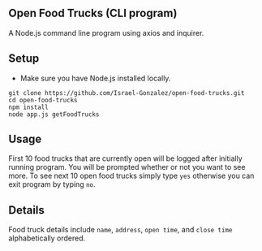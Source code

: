 ## Open Food Trucks (CLI program) 
A Node.js command line program using axios and inquirer.

## Setup
- Make sure you have Node.js installed locally.

```shell
git clone https://github.com/Israel-Gonzalez/open-food-trucks.git
cd open-food-trucks
npm install
node app.js getFoodTrucks
```

## Usage
First 10 food trucks that are currently open will be logged after initially running program. You will be prompted whether or not you want to see more. To see next 10 open food trucks simply type `yes` otherwise you can exit program by typing `no`.

## Details
Food truck details include `name`, `address`, `open time`, and `close time` alphabetically ordered. 